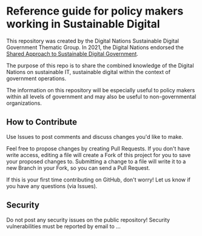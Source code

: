 # Reference guide for policy makers working in Sustainable Digital
This repository was created by the Digital Nations Sustainable Digital Government Thematic Group. In 2021, the Digital Nations endorsed the [Shared Approach to Sustainable Digital Government](https://www.canada.ca/en/government/system/digital-government/digital-nations/digital-nations-shared-approach-sustainable-digital-government.html).

The purpose of this repo is to share the combined knowledge of the Digital Nations on sustainable IT, sustainable digital within the context of government operations.

The information on this repository will be especially useful to policy makers within all levels of government and may also be useful to non-governmental organizations.

## How to Contribute
Use Issues to post comments and discuss changes you'd like to make.

Feel free to propose changes by creating Pull Requests. If you don't have write access, editing a file will create a Fork of this project for you to save your proposed changes to. Submitting a change to a file will write it to a new Branch in your Fork, so you can send a Pull Request.

If this is your first time contributing on GitHub, don't worry! Let us know if you have any questions (via Issues).

## Security
Do not post any security issues on the public repository! Security vulnerabilities must be reported by email to ...
